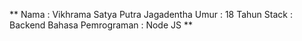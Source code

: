 **
Nama     : Vikhrama Satya Putra Jagadentha
Umur     : 18 Tahun
Stack     : Backend
Bahasa Pemrograman : Node JS
**